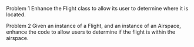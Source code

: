 Problem 1
Enhance the Flight class to allow its user to determine where it is located.

Problem 2
Given an instance of a Flight, 
and an instance of an Airspace, 
enhance the code to allow users to determine if the flight is within the airspace.
